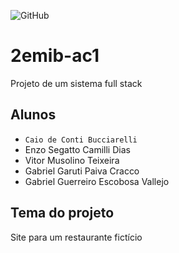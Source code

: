 ![GitHub](https://img.shields.io/github/license/CaioBucciarelli/2emib-ac1)
# 2emib-ac1
Projeto de um sistema full stack
## Alunos
- ` Caio de Conti Bucciarelli `
- Enzo Segatto Camilli Dias 
- Vitor Musolino Teixeira 
- Gabriel Garuti Paiva Cracco 
- Gabriel Guerreiro Escobosa Vallejo 
## Tema do projeto
Site para um restaurante fictício
